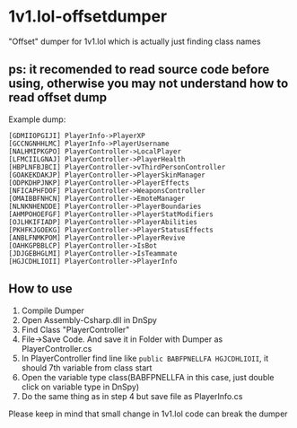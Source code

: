# 1v1.lol-offsetdumper 
"Offset" dumper for 1v1.lol which is actually just finding class names<br/>
## ps: it recomended to read source code before using, otherwise you may not understand how to read offset dump

Example dump:
```
[GDMIIOPGIJI] PlayerInfo->PlayerXP
[GCCNGNHHLMC] PlayerInfo->PlayerUsername
[NALHMIPKGPO] PlayerController->LocalPlayer
[LFMCIILGNAJ] PlayerController->PlayerHealth
[HBPLNFBJBCI] PlayerController->vThirdPersonController
[GOAKEKDAKJP] PlayerController->PlayerSkinManager
[ODPKDHPJNKP] PlayerController->PlayerEffects
[NFICAPHFDOF] PlayerController->WeaponsController
[OMAIBBFNHCN] PlayerController->EmoteManager
[NLNKNHENDDE] PlayerController->PlayerBoundaries
[AHMPOHOEFGF] PlayerController->PlayerStatModifiers
[OJLHKIFIADP] PlayerController->PlayerAbilities
[PKHFKJGOEKG] PlayerController->PlayerStatusEffects
[ANBLFNMKPOM] PlayerController->PlayerRevive
[OAHKGPBBLCP] PlayerController->IsBot
[JDJGEBHGLMI] PlayerController->IsTeammate
[HGJCDHLIOII] PlayerController->PlayerInfo
```

## How to use
1. Compile Dumper
2. Open Assembly-Csharp.dll in DnSpy
3. Find Class "PlayerController"
4. File->Save Code. And save it in Folder with Dumper as PlayerController.cs
5. In PlayerController find line like ```public BABFPNELLFA HGJCDHLIOII```, it should 7th variable from class start
6. Open the variable type class(BABFPNELLFA in this case, just double click on variable type in DnSpy)
7. Do the same thing as in step 4 but save file as PlayerInfo.cs

Please keep in mind that small change in 1v1.lol code can break the dumper
